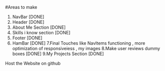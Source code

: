 #Areas to make


1. NavBar [DONE]
2. Header  [DONE]
3. About Me Section [DONE]
4. Skills i know section  [DONE]
5. Footer  [DONE]
6. HamBar [DONE]
7.Final Touches like NavItems functioning , more optimization of responsiveiess , my images 
8.Make user reviews dummy boxes [DONE]
9.My Projects Section  [DONE]


Host the Website on github
